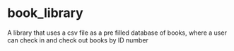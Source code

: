 # book_library
A library that uses a csv file as a pre filled database of books, where a user can check in and check out books by ID number
